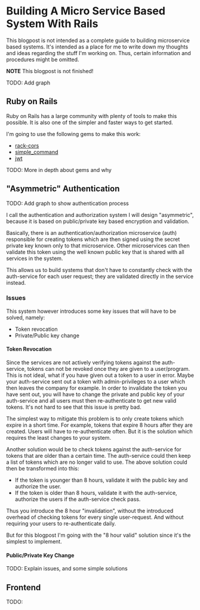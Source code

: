 # Building A Micro Service Based System With Rails
This blogpost is not intended as a complete guide to building microservice based systems.
It's intended as a place for me to write down my thoughts and ideas regarding the stuff I'm working on.
Thus, certain information and procedures might be omitted.

**NOTE** This blogpost is not finished!

TODO: Add graph

## Ruby on Rails
Ruby on Rails has a large community with plenty of tools to make this possible. It is also one of the simpler and faster ways to get started.

I'm going to use the following gems to make this work:
 * [rack-cors](https://github.com/cyu/rack-cors)
 * [simple\_command](https://github.com/nebulab/simple_command)
 * [jwt](https://github.com/jwt/ruby-jwt)

TODO: More in depth about gems and why

## "Asymmetric" Authentication
TODO: Add graph to show authentication process

I call the authentication and authorization system I will design "asymmetric", because it is based on public/private key based encryption and validation.

Basically, there is an authentication/authorization microservice (auth) responsible for creating tokens which are then signed using the secret private key known only to that microservice.
Other microservices can then validate this token using the well known public key that is shared with all services in the system.

This allows us to build systems that don't have to constantly check with the auth-service for each user request; they are validated directly in the service instead.

### Issues
This system however introduces some key issues that will have to be solved, namely:
 * Token revocation
 * Private/Public key change

#### Token Revocation
Since the services are not actively verifying tokens against the auth-service, tokens can not be revoked once they are given to a user/program.
This is not ideal, what if you have given out a token to a user in error. Maybe your auth-service sent out a token with admin-privileges to a user which then leaves the company for example.
In order to invalidate the token you have sent out, you will have to change the private and public key of your auth-service and all users must then re-authenticate to get new valid tokens.
It's not hard to see that this issue is pretty bad.

The simplest way to mitigate this problem is to only create tokens which expire in a short time. For example, tokens that expire 8 hours after they are created.
Users will have to re-authenticate often. But it is the solution which requires the least changes to your system.

Another solution would be to check tokens against the auth-service for tokens that are older than a certain time. The auth-service could then keep a list of tokens which are no longer valid to use.
The above solution could then be transformed into this:
 * If the token is younger than 8 hours, validate it with the public key and authorize the user.
 * If the token is older than 8 hours, validate it with the auth-service, authorize the users if the auth-service check pass.

Thus you introduce the 8 hour "invalidation", without the introduced overhead of checking tokens for every single user-request. And without requiring your users to re-authenticate daily.

But for this blogpost I'm going with the "8 hour valid" solution since it's the simplest to implement.

#### Public/Private Key Change

TODO: Explain issues, and some simple solutions

## Frontend
TODO:
